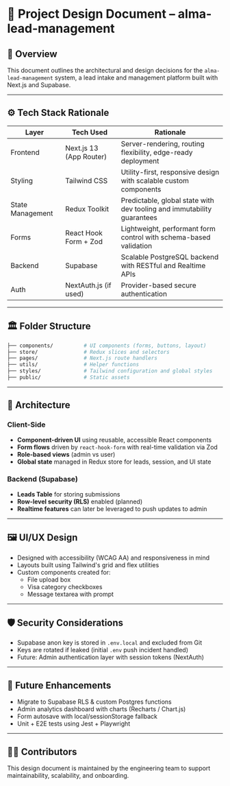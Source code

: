 # 📐 Project Design Document – alma-lead-management

## 🧭 Overview
This document outlines the architectural and design decisions for the `alma-lead-management` system, a lead intake and management platform built with Next.js and Supabase.

---

## ⚙️ Tech Stack Rationale

| Layer | Tech Used | Rationale |
|-------|-----------|-----------|
| Frontend | Next.js 13 (App Router) | Server-rendering, routing flexibility, edge-ready deployment |
| Styling | Tailwind CSS | Utility-first, responsive design with scalable custom components |
| State Management | Redux Toolkit | Predictable, global state with dev tooling and immutability guarantees |
| Forms | React Hook Form + Zod | Lightweight, performant form control with schema-based validation |
| Backend | Supabase | Scalable PostgreSQL backend with RESTful and Realtime APIs |
| Auth | NextAuth.js (if used) | Provider-based secure authentication |

---

## 🏛️ Folder Structure

```bash
├── components/          # UI components (forms, buttons, layout)
├── store/               # Redux slices and selectors
├── pages/               # Next.js route handlers
├── utils/               # Helper functions
├── styles/              # Tailwind configuration and global styles
├── public/              # Static assets
```

---

## 🧩 Architecture

### Client-Side
- **Component-driven UI** using reusable, accessible React components
- **Form flows** driven by `react-hook-form` with real-time validation via Zod
- **Role-based views** (admin vs user)
- **Global state** managed in Redux store for leads, session, and UI state

### Backend (Supabase)
- **Leads Table** for storing submissions
- **Row-level security (RLS)** enabled (planned)
- **Realtime features** can later be leveraged to push updates to admin

---

## 🖼️ UI/UX Design
- Designed with accessibility (WCAG AA) and responsiveness in mind
- Layouts built using Tailwind's grid and flex utilities
- Custom components created for:
  - File upload box
  - Visa category checkboxes
  - Message textarea with prompt

---

## 🛡️ Security Considerations
- Supabase anon key is stored in `.env.local` and excluded from Git
- Keys are rotated if leaked (initial `.env` push incident handled)
- Future: Admin authentication layer with session tokens (NextAuth)

---

## 🔌 Future Enhancements
- Migrate to Supabase RLS & custom Postgres functions
- Admin analytics dashboard with charts (Recharts / Chart.js)
- Form autosave with local/sessionStorage fallback
- Unit + E2E tests using Jest + Playwright

---

## 🧑‍💻 Contributors
This design document is maintained by the engineering team to support maintainability, scalability, and onboarding. 